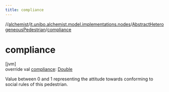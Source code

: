 ```yaml
---
title: compliance
---
```

//[alchemist](../../../index.html)/[it.unibo.alchemist.model.implementations.nodes](../index.html)/[AbstractHeterogeneousPedestrian](index.html)/[compliance](compliance.html)



# compliance



[jvm]\
override val [compliance](compliance.html): [Double](https://kotlinlang.org/api/latest/jvm/stdlib/kotlin/-double/index.html)



Value between 0 and 1 representing the attitude towards conforming to social rules of this pedestrian.




